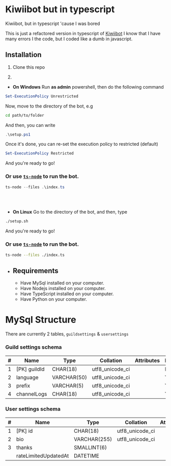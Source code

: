 # Kiwiibot but in typescript

Kiwiibot, but in typescript 'cause I was bored

This is just a refactored version in typescript of [Kiwiibot](https://github.com/Rapougnac/Kiwiibot)
I know that I have many errors I the code, but I coded like a dumb in javascript.

## Installation

1. Clone this repo

2.

- **On Windows**
  Run **as admin** powershell, then do the following command

```ps1
Set-ExecutionPolicy Unrestricted
```

Now, move to the directory of the bot, e.g

```bash
cd path/to/folder
```

And then, you can write

```ps1
.\setup.ps1
```

Once it's done, you can re-set the execution policy to restricted (default)

```ps1
Set-ExecutionPolicy Restricted
```

And you're ready to go!

### Or use [`ts-node`](https://github.com/TypeStrong/ts-node) to run the bot.

```ps1
ts-node --files .\index.ts
```

<br />
<br />

- **On Linux**
  Go to the directory of the bot, and then, type

```bash
./setup.sh
```

And you're ready to go!

### Or use [`ts-node`](https://github.com/TypeStrong/ts-node) to run the bot.

```bash
ts-node --files ./index.ts
```

- ## Requirements
  - Have MySql installed on your computer.
  - Have Nodejs installed on your computer.
  - Have TypeScript installed on your computer.
  - Have Python on your computer.

# MySql Structure

There are currently 2 tables, `guildsettings` & `usersettings`

### Guild settings schema

| #   | Name         | Type        | Collation       | Attributes | Null | Default |
| --- | ------------ | ----------- | --------------- | ---------- | ---- | ------- |
| 1   | [PK] guildId | CHAR(18)    | utf8_unicode_ci |            | No   | _None_  |
| 2   | language     | VARCHAR(50) | utf8_unicode_ci |            | Yes  | NULL    |
| 3   | prefix       | VARCHAR(5)  | utf8_unicode_ci |            | Yes  | NULL    |
| 4   | channelLogs  | CHAR(18)    | utf8_unicode_ci |            | Yes  | NULL    |

### User settings schema

| #   | Name                 | Type         | Collation       | Attributes | Null | Default |
| --- | -------------------- | ------------ | --------------- | ---------- | ---- | ------- |
| 1   | [PK] id              | CHAR(18)     | utf8_unicode_ci |            | No   | _None_  |
| 2   | bio                  | VARCHAR(255) | utf8_unicode_ci |            | Yes  | NULL    |
| 3   | thanks               | SMALLINT(6)  |                 |            | Yes  | NULL    |
|     | rateLimitedUpdatedAt | DATETIME     |                 |            | Yes  | NULL    |
